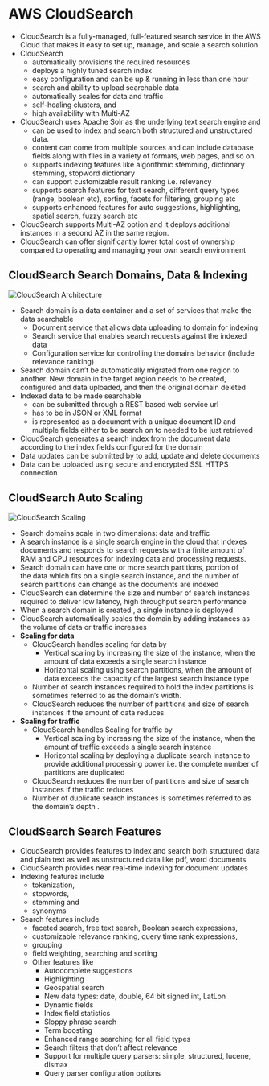 # AWS CloudSearch

* CloudSearch is a fully-managed, full-featured search service in the AWS Cloud that makes it easy to set up, manage, and scale a search solution
* CloudSearch
  * automatically provisions the required resources
  * deploys a highly tuned search index
  * easy configuration and can be up & running in less than one hour
  * search and ability to upload searchable data
  * automatically scales for data and traffic
  * self-healing clusters, and
  * high availability with Multi-AZ
* CloudSearch uses Apache Solr as the underlying text search engine and
  * can be used to index and search both structured and unstructured data.
  * content can come from multiple sources and can include database fields along with files in a variety of formats, web pages, and so on.
  * supports indexing features like algorithmic stemming, dictionary stemming, stopword dictionary
  * can support customizable result ranking i.e. relevancy
  * supports search features for text search, different query types \(range, boolean etc\), sorting, facets for filtering, grouping etc
  * supports enhanced features for auto suggestions, highlighting, spatial search, fuzzy search etc
* CloudSearch supports Multi-AZ option and it deploys additional instances in a second AZ in the same region.
* CloudSearch can offer significantly lower total cost of ownership compared to operating and managing your own search environment

## CloudSearch Search Domains, Data & Indexing

![](https://i0.wp.com/d0.awsstatic.com/whiteboard-graphics/products/CloudSearch/cloudsearcharchitecture.png?zoom=1.25&resize=656%2C492&ssl=1 "CloudSearch Architecture")

* Search domain is a data container and a set of services that make the data searchable
  * Document service that allows data uploading to domain for indexing
  * Search service that enables search requests against the indexed data
  * Configuration service for controlling the domains behavior \(include relevance ranking\)
* Search domain can’t be automatically migrated from one region to another. New domain in the target region needs to be created, configured and data uploaded, and then the original domain deleted
* Indexed data to be made searchable
  * can be submitted through a REST based web service url
  * has to be in JSON or XML format
  * is represented as a document with a unique document ID and multiple fields either to be search on to needed to be just retrieved
* CloudSearch generates a search index from the document data according to the index fields configured for the domain
* Data updates can be submitted by to add, update and delete documents
* Data can be uploaded using secure and encrypted SSL HTTPS connection

## CloudSearch Auto Scaling

![](https://i0.wp.com/d0.awsstatic.com/whiteboard-graphics/products/CloudSearch/CloudSearchScaling.png?zoom=1.25&resize=656%2C398&ssl=1 "CloudSearch Scaling")

* Search domains scale in two dimensions: data and traffic
* A search instance is a single search engine in the cloud that indexes documents and responds to search requests with a finite amount of RAM and CPU resources for indexing data and processing requests.
* Search domain can have one or more search partitions, portion of the data which fits on a single search instance, and the number of search partitions can change as the documents are indexed
* CloudSearch can determine the size and number of search instances required to deliver low latency, high throughput search performance
* When a search domain is created , a single instance is deployed
* CloudSearch automatically scales the domain by adding instances as the volume of data or traffic increases
* **Scaling for data**
  * CloudSearch handles scaling for data by
    * Vertical scaling by increasing the size of the instance, when the amount of data exceeds a single search instance
    * Horizontal scaling using search partitions, when the amount of data exceeds the capacity of the largest search instance type
  * Number of search instances required to hold the index partitions is sometimes referred to as the domain’s width.
  * CloudSearch reduces the number of partitions and size of search instances if the amount of data reduces
* **Scaling for traffic**
  * CloudSearch handles Scaling for traffic by
    * Vertical scaling by increasing the size of the instance, when the amount of traffic exceeds a single search instance
    * Horizontal scaling by deploying a duplicate search instance to provide additional processing power i.e. the complete number of partitions are duplicated
  * CloudSearch reduces the number of partitions and size of search instances if the traffic reduces
  * Number of duplicate search instances is sometimes referred to as the domain’s
    depth
    .

## CloudSearch Search Features

* CloudSearch provides features to index and search both structured data and plain text as well as unstructured data like pdf, word documents
* CloudSearch provides near real-time indexing for document updates
* Indexing features include
  * tokenization,
  * stopwords,
  * stemming and
  * synonyms
* Search features include
  * faceted search, free text search, Boolean search expressions,
  * customizable relevance ranking, query time rank expressions,
  * grouping
  * field weighting, searching and sorting
  * Other features like
    * Autocomplete suggestions
    * Highlighting
    * Geospatial search
    * New data types: date, double, 64 bit signed int, LatLon
    * Dynamic fields
    * Index field statistics
    * Sloppy phrase search
    * Term boosting
    * Enhanced range searching for all field types
    * Search filters that don’t affect relevance
    * Support for multiple query parsers: simple, structured, lucene, dismax
    * Query parser configuration options



